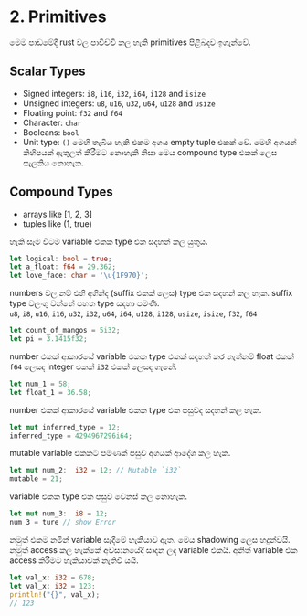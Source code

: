 # 2. Primitives
මෙම පාඩමේදී rust වල පාවිච්චි කල හැකි primitives පිළිබදව ඉගැන්වේ.

## Scalar Types
- Signed integers: `i8`, `i16`, `i32`, `i64`, `i128` and `isize`
- Unsigned integers: `u8`, `u16`, `u32`, `u64`, `u128` and `usize`
- Floating point: `f32` and `f64`
- Character: `char`
- Booleans: `bool`
- Unit type: `()` මෙහි තැබිය හැකි එකම අගය empty tuple එකක් වේ. මෙහි අගයන් කිහිපයක් ඇතුලත් කිරීමට නොහැකි නිසා මෙය compound type එකක් ලෙස සැලකිය නොහැක.

## Compound Types
- arrays like [1, 2, 3]
- tuples like (1, true)

හැකි සෑම විටම variable එකක type එක සදහන් කල යුතුය.
```rust
let logical: bool = true;
let a_float: f64 = 29.362;
let love_face: char = '\u{1F970}';
```

numbers වල නම් එහි අගින්ද (suffix එකක් ලෙස) type එක සදහන් කල හැක. suffix type වලංගු වන්නේ පහත type සදහා පමණි.\
`u8`, `i8`, `u16`, `i16`, `u32`, `i32`, `u64`, `i64`, `u128`, `i128`, `usize`, `isize`,	`f32`, `f64`
```rust
let count_of_mangos = 5i32;
let pi = 3.1415f32;
```

number එකක් ආකාරයේ variable එකක type එකක් සදහන් කර නැත්නම් float එකක් `f64` ලෙසද integer එකක් `i32` එකක් ලෙසද ගැනේ.
```rust
let num_1 = 58;
let float_1 = 36.58;
```

number එකක් ආකාරයේ variable එකක type එක පසුවද සදහන් කල හැක.
```rust
let mut inferred_type = 12;
inferred_type = 4294967296i64;
```

mutable variable එකකට පමණක් පසුව අගයක් ආදේශ කල හැක.
```rust
let mut num_2:  i32 = 12; // Mutable `i32`
mutable = 21;
```

variable එකක type එක පසුව වෙනස් කල නොහැක.
```rust
let mut num_3:  i8 = 12;
num_3 = ture // show Error
```

නමුත් එකම නමින් variable සෑදීමේ හැකියාව ඇත. මෙය shadowing ලෙස හදුන්වයි. නමුත් access කල හැක්කේ අවසානයේදී සාදන ලද variable එකයි. අනිත් variable එක access කිරීමට හැකියාවක් නැතිවී යයි.
```rust
let val_x: i32 = 678;
let val_x: i32 = 123;
println!("{}", val_x);
// 123
```